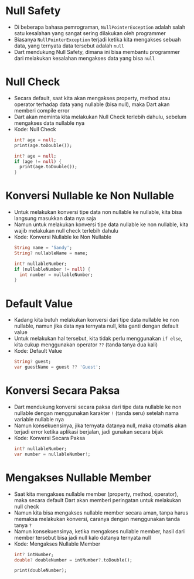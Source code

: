 # Null Safety
* Di beberapa bahasa pemrograman, ``` NullPointerException ``` adalah salah satu kesalahan yang sangat sering dilakukan oleh programmer
* Biasanya ``` NullPointerException ``` terjadi ketika kita mengakses sebuah data, yang ternyata data tersebut adalah ``` null ```
* Dart mendukung Null Safety, dimana ini bisa membantu programmer dari melakukan kesalahan mengakses data yang bisa ``` null ```

# Null Check
* Secara default, saat kita akan mengakses property, method atau operator terhadap data yang nullable (bisa null), maka Dart akan memberi compile error
* Dart akan meminta kita melakukan Null Check terlebih dahulu, sebelum mengakses data nullable nya
* Kode: Null Check
  ```dart
  int? age = null;
  print(age.toDouble());
  ```
  ```dart
  int? age = null;
  if (age != null) {
    print(age.toDouble());
  }
  ```

# Konversi Nullable ke Non Nullable
* Untuk melakukan konversi tipe data non nullable ke nullable, kita bisa langsung masukkan data nya saja
* Namun untuk melakukan konversi tipe data nullable ke non nullable, kita wajib melakukan null check terlebih dahulu
* Kode: Konversi Nullable ke Non Nullable
  ```dart
  String name = 'Sandy';
  String? nullableName = name;

  int? nullableNumber;
  if (nullableNumber != null) {
    int number = nullableNumber;
  }
  ```

# Default Value
* Kadang kita butuh melakukan konversi dari tipe data nullable ke non nullable, namun jika data nya ternyata null, kita ganti dengan default value
* Untuk melakukan hal tersebut, kita tidak perlu menggunakan ``` if else ```, kita cukup menggunakan operator ``` ?? ``` (tanda tanya dua kali)
* Kode: Default Value
  ```dart
  String? guest;
  var guestName = guest ?? 'Guest';
  ```

# Konversi Secara Paksa
* Dart mendukung konversi secara paksa dari tipe data nullable ke non nullable dengan menggunakan karakter ``` ! ``` (tanda seru) setelah nama variable nullable nya
* Namun konsekuensinya, jika ternyata datanya null, maka otomatis akan terjadi error ketika aplikasi berjalan, jadi gunakan secara bijak
* Kode: Konversi Secara Paksa
  ```dart
  int? nullableNumber;
  var number = nullableNumber!;
  ```

# Mengakses Nullable Member
* Saat kita mengakses nullable member (property, method, operator), maka secara default Dart akan memberi peringatan untuk melakukan null check
* Namun kita bisa mengakses nullable member secara aman, tanpa harus memaksa melakukan konversi, caranya dengan menggunakan tanda tanya ``` ? ```
* Namun konsekuensinya, ketika mengakses nullable member, hasil dari member tersebut bisa jadi null kalo datanya ternyata null
* Kode: Mengakses Nullable Member
  ```dart
  int? intNumber;
  double? doubleNumber = intNumber?.toDouble();

  print(doubleNumber);
  ```